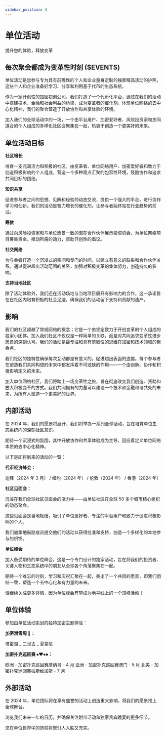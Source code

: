 ```yaml
---
sidebar_position: 8
---
```


# 单位活动

提升您的体验，释放变革

## 每次聚会都成为变革性时刻 ($EVENTS)

单位活动是您参与专为具有前瞻性的个人和企业量身定制的独家精品活动的护照，这些个人和企业准备好学习、分享和利用基于代币的生态系统。

作为一家开创性的加密初创公司，我们打造了一个代币化平台，通过在我们的活动中搭建技术、金融和社会利益的桥梁，成为变革者的催化剂。体现单位网络的去中心化精神，我们的聚会营造了开放协作和共享体验的环境。

加入我们的全球活动中的一场，一个由平台用户、加密爱好者、风险投资家和志同道合的个人组成的多样化社区会聚集在一起，热衷于创造一个更美好的未来。

## 单位活动目标

**社区增长**

培育一支充满活力和积极的社区，由变革者、单位网络用户、加密爱好者和致力于创造积极影响的个人组成。营造一个多种观点汇聚的包容性环境，鼓励协作和追求共同目标的团结。

**知识共享**

促进参与者之间的思想、见解和经验的动态交流，提供一个强大的平台，进行协作学习和创新。我们的活动是智力增长的催化剂，让参与者始终站在行业趋势的前沿。

**筹款**

通过向风险投资家和与单位愿景一致的潜在合作伙伴展示投资机会，为单位网络项目筹集资金。推动所需的动力，资助开创性的倡议。

**社交网络**

为与会者打造一个沉浸式的空间和专门的时间，以建立有意义的联系和合作伙伴关系。通过促进超出活动范围的关系，加强对积极变革的集体努力，创造持久的影响。

**支持当地社区**

除了活动体验外，我们还在活动场地与当地项目展开有影响力的合作。这一承诺旨在在社区内培育积极的社会足迹，确保我们的活动留下支持和贡献的遗产。

## 影响

我们的社区超越了常规网络的概念；它是一个由坚定致力于开创变革的个人组成的独家小团体。加入我们社区不仅仅是一种简单的关联，而是对共同追求变革性进步愿景的深刻认可。我们的活动是最专注和具有前瞻性的思维在加密和技术领域的聚会点。

我们社区的独特性确保每次互动都是有意义的，促进超出表面的连接。每个参与者在塑造我们共同构想的未来中都发挥着不可或缺的作用——一个由创新、协作和积极影响定义的未来。

加入单位网络社区，我们将踏上一场变革性之旅，旨在彻底改变我们创造、资助和放大积极变革的方式。我们共同拥有的力量可以建设一个技术和金融和谐共处的未来，为所有人塑造一个更美好的世界。

## 内部活动

在 2024 年，我们的愿景将展开，我们将举办一系列全球活动，旨在培育单位生态系统内的深刻社区意识。

期待一个沉浸式的氛围，其中开放协作和共享体验成为主导，回应着定义单位网络本质的去中心化精神。

以下是即将到来的活动的一瞥：

**代币经济峰会：**

迪拜（2024 年 3 月） / 纽约（2024 年） / 伦敦（2024 年） / 香港（2024 年）

**社区见面会：**

沉浸在我们全球社区见面会的活力中——由单位社区在全球 50 多个城市精心组织的动态聚会。

这些见面会是当地枢纽，吸引了单位爱好者、专注的平台用户和致力于促进积极影响的个人。

我们诚挚地鼓励成员提交他们的活动以获得批准和支持，创造一个多样化的本地参与的织锦。

**单位峰会**

加入备受期待的单位峰会，这是一个专门设计的独家活动，旨在将我们的投资者、关键人物和生态系统中的朋友从全球各个角落聚集在一起。

期待一个难忘的时刻，学习和庆祝汇聚在一起，突出了一个共同的愿景，即我们团结一致，塑造一个去中心化和有力量的未来。

请继续关注更多详情，因为单位峰会有望成为地平线上的一个顶峰活动！

## 单位体验

参加由单位活动策划的独特加密主题体验：

**加密滑雪周 🎿：**

塔霍湖 _ 二世古 _ 夏蒙尼

**加密扑克巡回赛 ♠️♥️♦️♣️：**

欧洲 - 加密扑克巡回赛摩纳哥 - 4 月
亚洲 - 加密扑克巡回赛澳门 - 5 月
北美 - 加密扑克巡回赛拉斯维加斯 - 7 月

## 外部活动

在 2024 年，单位团队将在享有盛誉的活动上创造重大影响，将我们的愿景推上全球舞台。

浏览我们未来一年的日历，并确保关注附带活动和独家贵宾晚宴的更多细节。

您在单位世界中的旅程将既引人入胜又充实。
